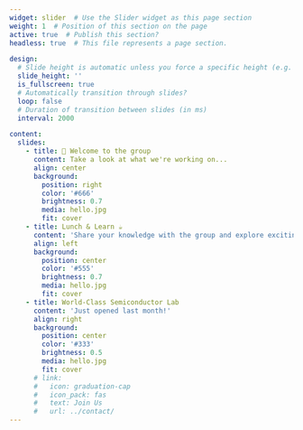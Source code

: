 ```yaml
---
widget: slider  # Use the Slider widget as this page section
weight: 1  # Position of this section on the page
active: true  # Publish this section?
headless: true  # This file represents a page section.

design:
  # Slide height is automatic unless you force a specific height (e.g. '400px')
  slide_height: ''
  is_fullscreen: true
  # Automatically transition through slides?
  loop: false
  # Duration of transition between slides (in ms)
  interval: 2000

content:
  slides:
    - title: 👋 Welcome to the group
      content: Take a look at what we're working on...
      align: center
      background:
        position: right
        color: '#666'
        brightness: 0.7
        media: hello.jpg
        fit: cover
    - title: Lunch & Learn ☕️
      content: 'Share your knowledge with the group and explore exciting new topics together!'
      align: left
      background:
        position: center
        color: '#555'
        brightness: 0.7
        media: hello.jpg
        fit: cover
    - title: World-Class Semiconductor Lab
      content: 'Just opened last month!'
      align: right
      background:
        position: center
        color: '#333'
        brightness: 0.5
        media: hello.jpg
        fit: cover
      # link:
      #   icon: graduation-cap
      #   icon_pack: fas
      #   text: Join Us
      #   url: ../contact/
---
```


